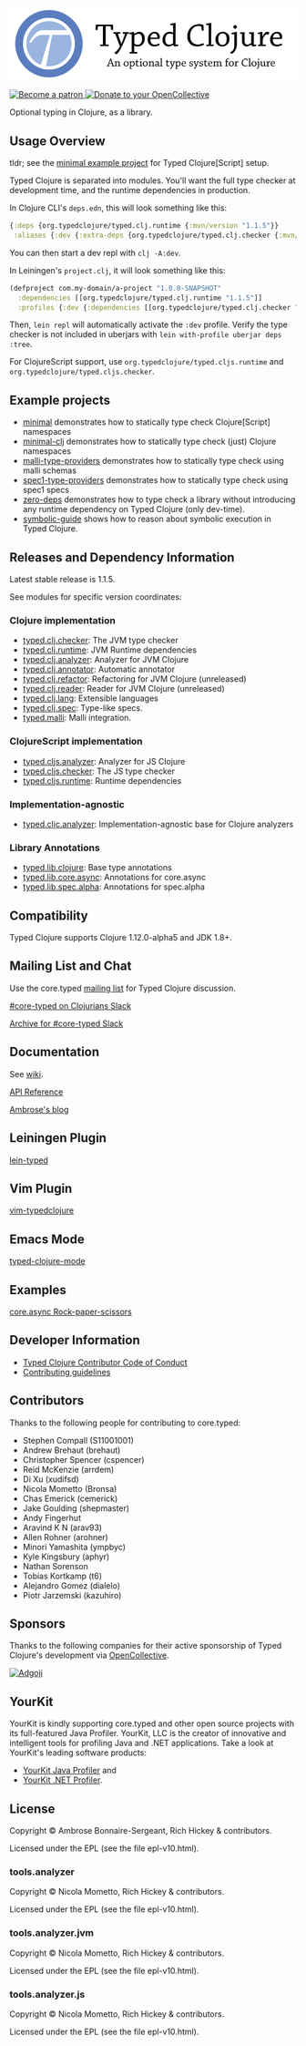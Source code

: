 <!-- DO NOT EDIT! Instead, edit `dev/resources/root-templates/README.md` and run `./script/regen-selmer.sh` -->
<div>
  <a href='https://typedclojure.org'>
    <img src="doc/images/typed-clojure-an-optional-type-system-letterbox.png"
         alt="Typed Clojure">
  </a>
</div>

<div>
  <p>
    <a href="https://www.patreon.com/ambrosebs">
      <img src="doc/images/become_a_patron_button.png"
           alt="Become a patron">
    </a>
    <a href="https://opencollective.com/typedclojure">
      <img src="doc/images/donate-to-our-collective.png"
           alt="Donate to your OpenCollective">
    </a>
  </p>
</div>

Optional typing in Clojure, as a library.

## Usage Overview

tldr; see the [minimal example project](example-projects/minimal) for Typed Clojure[Script] setup.

Typed Clojure is separated into modules. You'll want the full type checker at development
time, and the runtime dependencies in production.

In Clojure CLI's `deps.edn`, this will look something like this:

```clojure
{:deps {org.typedclojure/typed.clj.runtime {:mvn/version "1.1.5"}}
 :aliases {:dev {:extra-deps {org.typedclojure/typed.clj.checker {:mvn/version "1.1.5"}}}}}
```

You can then start a dev repl with `clj -A:dev`.

In Leiningen's `project.clj`, it will look something like this:

```clojure
(defproject com.my-domain/a-project "1.0.0-SNAPSHOT"
  :dependencies [[org.typedclojure/typed.clj.runtime "1.1.5"]]
  :profiles {:dev {:dependencies [[org.typedclojure/typed.clj.checker "1.1.5"]]}})
```

Then, `lein repl` will automatically activate the `:dev` profile. Verify the type
checker is not included in uberjars with `lein with-profile uberjar deps :tree`.

For ClojureScript support, use `org.typedclojure/typed.cljs.runtime` and `org.typedclojure/typed.cljs.checker`.

## Example projects

- [minimal](example-projects/minimal) demonstrates how to statically type check Clojure[Script] namespaces
- [minimal-clj](example-projects/minimal-clj) demonstrates how to statically type check (just) Clojure namespaces
- [malli-type-providers](example-projects/malli-type-providers) demonstrates how to statically type check using malli schemas
- [spec1-type-providers](example-projects/spec1-type-providers) demonstrates how to statically type check using spec1 specs
- [zero-deps](example-projects/zero-deps) demonstrates how to type check a library without introducing any runtime dependency on Typed Clojure (only dev-time).
- [symbolic-guide](example-projects/symbolic-guide) shows how to reason about symbolic execution in Typed Clojure.

## Releases and Dependency Information

Latest stable release is 1.1.5.

See modules for specific version coordinates:

### Clojure implementation

* [typed.clj.checker](typed/clj.checker/README.md): The JVM type checker
* [typed.clj.runtime](typed/clj.runtime/README.md): JVM Runtime dependencies
* [typed.clj.analyzer](typed/clj.analyzer/README.md): Analyzer for JVM Clojure
* [typed.clj.annotator](typed/clj.annotator/README.md): Automatic annotator
* [typed.clj.refactor](typed/clj.refactor/README.md): Refactoring for JVM Clojure (unreleased)
* [typed.clj.reader](typed/clj.reader/README.md): Reader for JVM Clojure (unreleased)
* [typed.clj.lang](typed/clj.lang/README.md): Extensible languages
* [typed.clj.spec](typed/clj.spec/README.md): Type-like specs.
* [typed.malli](typed/malli/README.md): Malli integration.

### ClojureScript implementation

* [typed.cljs.analyzer](typed/cljs.analyzer/README.md): Analyzer for JS Clojure
* [typed.cljs.checker](typed/cljs.checker/README.md): The JS type checker
* [typed.cljs.runtime](typed/cljs.runtime/README.md): Runtime dependencies

### Implementation-agnostic

* [typed.cljc.analyzer](typed/cljc.analyzer/README.md): Implementation-agnostic base for Clojure analyzers

### Library Annotations

* [typed.lib.clojure](typed/lib.clojure/README.md): Base type annotations
* [typed.lib.core.async](typed/lib.core.async/README.md): Annotations for core.async
* [typed.lib.spec.alpha](typed/lib.spec.alpha/README.md): Annotations for spec.alpha

## Compatibility

Typed Clojure supports Clojure 1.12.0-alpha5 and JDK 1.8+.

## Mailing List and Chat

Use the core.typed [mailing list](https://groups.google.com/forum/?fromgroups#!forum/clojure-core-typed) for Typed Clojure discussion.

[#core-typed on Clojurians Slack](https://clojurians.slack.com/app_redirect?channel=core-typed)

[Archive for #core-typed Slack](https://clojurians.zulipchat.com/#narrow/stream/180378-slack-archive/topic/core-typed)

## Documentation

See [wiki](https://github.com/clojure/core.typed/wiki).

[API Reference](https://api.typedclojure.org/latest/typed.clj.runtime/index.html)

[Ambrose's blog](https://blog.ambrosebs.com)

## Leiningen Plugin

[lein-typed](https://github.com/frenchy64/lein-typed)

## Vim Plugin

[vim-typedclojure](https://github.com/typedclojure/vim-typedclojure)

## Emacs Mode

[typed-clojure-mode](https://github.com/typedclojure/typed-clojure-mode)

## Examples

[core.async Rock-paper-scissors](typed/lib.core.async/test/typed_test/lib/clojure/core/async/rps_async_test.clj)

## Developer Information

- [Typed Clojure Contributor Code of Conduct](CODE_OF_CONDUCT.md)
- [Contributing guidelines](CONTRIBUTING.md)

<!---
## Future work

* Equality filters for occurrence typing
* Unify AST with ClojureScript
* Namespace dependency management
* Track changes to Typed Racket
  * https://github.com/plt/racket/compare/6105ce8b2087...71d6189132ce
-->

## Contributors

Thanks to the following people for contributing to core.typed:

* Stephen Compall (S11001001)
* Andrew Brehaut (brehaut)
* Christopher Spencer (cspencer)
* Reid McKenzie (arrdem)
* Di Xu (xudifsd)
* Nicola Mometto (Bronsa)
* Chas Emerick (cemerick)
* Jake Goulding (shepmaster)
* Andy Fingerhut
* Aravind K N (arav93)
* Allen Rohner (arohner)
* Minori Yamashita (ympbyc)
* Kyle Kingsbury (aphyr)
* Nathan Sorenson
* Tobias Kortkamp (t6)
* Alejandro Gomez (dialelo)
* Piotr Jarzemski (kazuhiro)

## Sponsors

Thanks to the following companies for their active sponsorship of Typed Clojure's development
via [OpenCollective](https://opencollective.com/typedclojure).

<div>
  <div>
    <a href="https://www.adgoji.com/">
      <img src="https://typedclojure.org/images/sponsors/adgoji.png" alt="Adgoji">
    </a>
  </div>
</div>

## YourKit

YourKit is kindly supporting core.typed and other open source projects with its full-featured Java Profiler.
YourKit, LLC is the creator of innovative and intelligent tools for profiling
Java and .NET applications. Take a look at YourKit's leading software products:

* <a href="https://www.yourkit.com/java/profiler/index.jsp">YourKit Java Profiler</a> and
* <a href="https://www.yourkit.com/.net/profiler/index.jsp">YourKit .NET Profiler</a>.

## License

Copyright © Ambrose Bonnaire-Sergeant, Rich Hickey & contributors.

Licensed under the EPL (see the file epl-v10.html).

### tools.analyzer

Copyright © Nicola Mometto, Rich Hickey & contributors.

Licensed under the EPL (see the file epl-v10.html).

### tools.analyzer.jvm

Copyright © Nicola Mometto, Rich Hickey & contributors.

Licensed under the EPL (see the file epl-v10.html).

### tools.analyzer.js

Copyright © Nicola Mometto, Rich Hickey & contributors.

Licensed under the EPL (see the file epl-v10.html).
